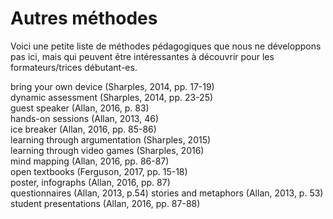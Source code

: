 # Autres méthodes

Voici une petite liste de méthodes pédagogiques que nous ne développons pas ici, mais qui peuvent être intéressantes à découvrir pour les formateurs/trices débutant-es.

bring your own device (Sharples, 2014, pp. 17-19)   
dynamic assessment (Sharples, 2014, pp. 23-25)     
guest speaker (Allan, 2016, p. 83)   
hands-on sessions (Allan, 2013, 46)   
ice breaker (Allan, 2016, pp. 85-86)   
learning through argumentation (Sharples, 2015)   
learning through video games (Sharples, 2016)   
mind mapping (Allan, 2016, pp. 86-87)   
open textbooks (Ferguson, 2017, pp. 15-18)     
poster, infographs (Allan, 2016, pp. 87)   
questionnaires (Allan, 2013, p.54)
stories and metaphors (Allan, 2013, p. 53)   
student presentations (Allan, 2016, pp. 87-88)   
